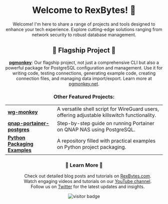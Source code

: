 <h1 align="center">Welcome to RexBytes! 👋</h1>

<p align="center">Welcome! I'm here to share a range of projects and tools designed to enhance your tech experience. Explore cutting-edge solutions ranging from network security to robust database management.</p>

<h2 align="center">🌟 Flagship Project 🌟</h2>
<p align="center"><strong><a href="https://github.com/RexBytes/pgmonkey">pgmonkey</a></strong>: Our flagship project, not just a comprehensive CLI but also a powerful package for PostgreSQL configuration and management. Use it for writing code, testing connections, generating example code, creating connection files, and managing data import/export. Learn more at <a href="https://pgmonkey.net/">pgmonkey.net</a>.</p>


<h3 align="center">Other Featured Projects:</h3>
<table align="center">
  <tr>
    <td><strong><a href="https://github.com/RexBytes/wg-monkey">wg-monkey</a></strong></td>
    <td>A versatile shell script for WireGuard users, offering adjustable killswitch functionality.</td>
  </tr>
  <tr>
    <td><strong><a href="https://github.com/RexBytes/qnap-portainer-postgres">qnap-portainer-postgres</a></strong></td>
    <td>Step-by-step guide on running Portainer on QNAP NAS using PostgreSQL.</td>
  </tr>
  <tr>
    <td><strong><a href="https://github.com/RexBytes/pkgexample">Python Packaging Examples</a></strong></td>
    <td>A repository filled with practical examples on Python project packaging.</td>
  </tr>
</table>

<h3 align="center">🔗 Learn More 🔗</h3>
<ul align="center" style="list-style: none;">
  <li>Check out detailed blog posts and tutorials on <a href="https://rexbytes.com">RexBytes.com</a>.</li>
  <li>Watch engaging videos and tutorials on our <a href="https://www.youtube.com/@Rexbytesdotcom">YouTube channel</a>.</li>
  <li>Follow us on <a href="https://x.com/BytesRex">Twitter</a> for the latest updates and insights.</li>
</ul>

<p align="center">
  <img src="https://visitor-badge.laobi.icu/badge?page_id=RexBytes.RexBytes" alt="visitor badge"/>
</p>

